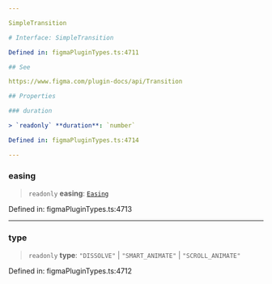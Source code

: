 ```yaml
---

SimpleTransition

# Interface: SimpleTransition

Defined in: figmaPluginTypes.ts:4711

## See

https://www.figma.com/plugin-docs/api/Transition

## Properties

### duration

> `readonly` **duration**: `number`

Defined in: figmaPluginTypes.ts:4714

---
```


### easing

> `readonly` **easing**: [`Easing`](Easing.md)

Defined in: figmaPluginTypes.ts:4713

---

### type

> `readonly` **type**: `"DISSOLVE"` \| `"SMART_ANIMATE"` \| `"SCROLL_ANIMATE"`

Defined in: figmaPluginTypes.ts:4712
